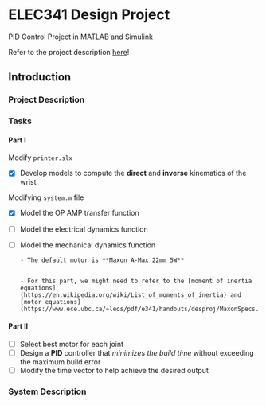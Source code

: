 # ELEC341 Design Project
PID Control Project in MATLAB and Simulink

Refer to the project description [here](https://www.ece.ubc.ca/~leos/pdf/e341/proj/Proj17.pdf)!

## Introduction

### Project Description

### Tasks

#### Part I

Modify `printer.slx`

- [x] Develop models to compute the **direct** and **inverse** kinematics of the wrist



Modifying `system.m` file

- [x] Model the OP AMP transfer function

- [ ] Model the electrical dynamics function

- [ ] Model the mechanical dynamics function

      - The default motor is **Maxon A-Max 22mm 5W** 


      - For this part, we might need to refer to the [moment of inertia equations](https://en.wikipedia.org/wiki/List_of_moments_of_inertia) and [motor equations](https://www.ece.ubc.ca/~leos/pdf/e341/handouts/desproj/MaxonSpecs.pdf)

#### Part II

- [ ] Select best motor for each joint
- [ ] Design a **PID** controller that *minimizes the build time* without exceeding the maximum build error
- [ ] Modify the time vector to help achieve the desired output

### System Description

